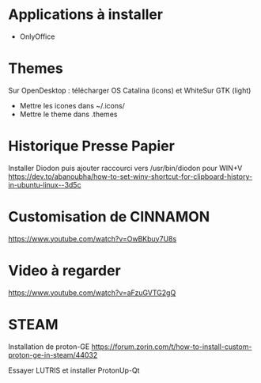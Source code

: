 # Applications à installer

- OnlyOffice

# Themes

Sur OpenDesktop : télécharger OS Catalina (icons)  et WhiteSur GTK (light)

- Mettre les icones dans ~/.icons/
- Mettre le theme dans .themes

# Historique Presse Papier
Installer Diodon puis ajouter raccourci vers /usr/bin/diodon pour WIN+V
https://dev.to/abanoubha/how-to-set-winv-shortcut-for-clipboard-history-in-ubuntu-linux--3d5c

# Customisation de CINNAMON

https://www.youtube.com/watch?v=OwBKbuy7U8s

# Video à regarder

https://www.youtube.com/watch?v=aFzuGVTG2gQ

# STEAM

Installation de proton-GE 
https://forum.zorin.com/t/how-to-install-custom-proton-ge-in-steam/44032

Essayer LUTRIS et installer ProtonUp-Qt
